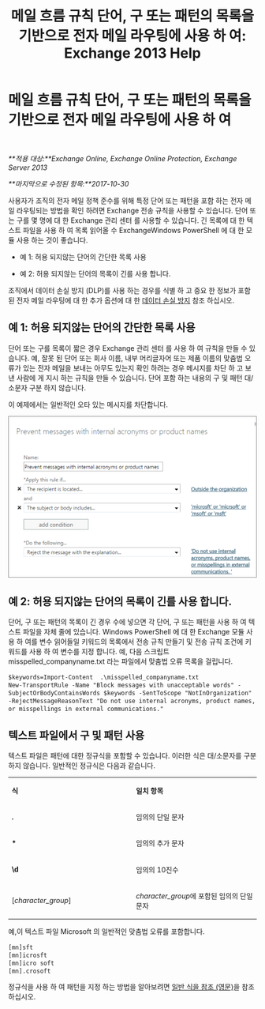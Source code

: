 ﻿---
title: '메일 흐름 규칙 단어, 구 또는 패턴의 목록을 기반으로 전자 메일 라우팅에 사용 하 여: Exchange 2013 Help'
TOCTitle: 메일 흐름 규칙 단어, 구 또는 패턴의 목록을 기반으로 전자 메일 라우팅에 사용 하 여
ms:assetid: 4c5bee1b-58b5-4152-baef-86fa103050ae
ms:mtpsurl: https://technet.microsoft.com/ko-kr/library/Dn951131(v=EXCHG.150)
ms:contentKeyID: 65210911
ms.date: 05/22/2018
mtps_version: v=EXCHG.150
ms.translationtype: MT
---

# 메일 흐름 규칙 단어, 구 또는 패턴의 목록을 기반으로 전자 메일 라우팅에 사용 하 여

 

_**적용 대상:**Exchange Online, Exchange Online Protection, Exchange Server 2013_

_**마지막으로 수정된 항목:**2017-10-30_

사용자가 조직의 전자 메일 정책 준수를 위해 특정 단어 또는 패턴을 포함 하는 전자 메일 라우팅되는 방법을 확인 하려면 Exchange 전송 규칙을 사용할 수 있습니다. 단어 또는 구를 몇 명에 대 한 Exchange 관리 센터 를 사용할 수 있습니다. 긴 목록에 대 한 텍스트 파일을 사용 하 여 목록 읽어올 수 ExchangeWindows PowerShell 에 대 한 모듈 사용 하는 것이 좋습니다.

  - 예 1: 허용 되지않는 단어의 간단한 목록 사용

  - 예 2: 허용 되지않는 단어의 목록이 긴를 사용 합니다.

조직에서 데이터 손실 방지 (DLP)를 사용 하는 경우를 식별 하 고 중요 한 정보가 포함 된 전자 메일 라우팅에 대 한 추가 옵션에 대 한 [데이터 손실 방지](technical-overview-of-dlp-data-loss-prevention-in-exchange.md) 참조 하십시오.

## 예 1: 허용 되지않는 단어의 간단한 목록 사용

단어 또는 구를 목록이 짧은 경우 Exchange 관리 센터 를 사용 하 여 규칙을 만들 수 있습니다. 예, 잘못 된 단어 또는 회사 이름, 내부 머리글자어 또는 제품 이름의 맞춤법 오류가 있는 전자 메일을 보내는 아무도 있는지 확인 하려는 경우 메시지를 차단 하 고 보낸 사람에 게 지시 하는 규칙을 만들 수 있습니다. 단어 포함 하는 내용의 구 및 패턴 대/소문자 구분 하지 않습니다.

이 예제에서는 일반적인 오타 있는 메시지를 차단합니다.

![텍스트 패턴 기반의 메시지를 차단함을 보여주는 규칙](images/Dn951131.a8489cbb-be59-4890-ae30-1431703eeb88(EXCHG.150).png "텍스트 패턴 기반의 메시지를 차단함을 보여주는 규칙")

## 예 2: 허용 되지않는 단어의 목록이 긴를 사용 합니다.

단어, 구 또는 패턴의 목록이 긴 경우 수에 넣으면 각 단어, 구 또는 패턴을 사용 하 여 텍스트 파일을 자체 줄에 있습니다. Windows PowerShell 에 대 한 Exchange 모듈 사용 하 여를 변수 읽어들일 키워드의 목록에서 전송 규칙 만들기 및 전송 규칙 조건에 키워드를 사용 하 여 변수를 지정 합니다. 예, 다음 스크립트 misspelled\_companyname.txt 라는 파일에서 맞춤법 오류 목록을 걸립니다.

    $keywords=Import-Content  .\misspelled_companyname.txt
    New-TransportRule -Name "Block messages with unacceptable words" -SubjectOrBodyContainsWords $keywords -SentToScope "NotInOrganization" -RejectMessageReasonText "Do not use internal acronyms, product names, or misspellings in external communications."

## 텍스트 파일에서 구 및 패턴 사용

텍스트 파일은 패턴에 대한 정규식을 포함할 수 있습니다. 이러한 식은 대/소문자를 구분하지 않습니다. 일반적인 정규식은 다음과 같습니다.


<table>
<colgroup>
<col style="width: 50%" />
<col style="width: 50%" />
</colgroup>
<tbody>
<tr class="odd">
<td><p><strong>식</strong></p></td>
<td><p><strong>일치 항목</strong></p></td>
</tr>
<tr class="even">
<td><p><strong>.</strong></p></td>
<td><p>임의의 단일 문자</p></td>
</tr>
<tr class="odd">
<td><p><strong>*</strong></p></td>
<td><p>임의의 추가 문자</p></td>
</tr>
<tr class="even">
<td><p><strong>\d</strong></p></td>
<td><p>임의의 10진수</p></td>
</tr>
<tr class="odd">
<td><p>[<em>character_group</em>]</p></td>
<td><p><em>character_group</em>에 포함된 임의의 단일 문자</p></td>
</tr>
</tbody>
</table>


예,이 텍스트 파일 Microsoft 의 일반적인 맞춤법 오류를 포함합니다.

    [mn]sft
    [mn]icrosft
    [mn]icro soft
    [mn].crosoft

정규식을 사용 하 여 패턴을 지정 하는 방법을 알아보려면 [일반 식을 참조 (영문)](https://go.microsoft.com/fwlink/p/?linkid=532394)을 참조 하십시오.

